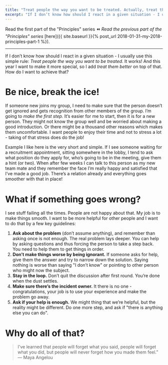 ```yaml
---
title: "Treat people the way you want to be treated. Actually, treat them better."
excerpt: "If I don’t know how should I react in a given situation - I usually use this simple rule: Treat people the way you want to be treated. It works!"
---
```


Read the first part of the "Principles" series
:rewind: *Read the previous part of the "Principles" series*
[here]({{ site.baseurl }}{% post_url 2018-01-31-my-2018-principles-part-1 %}).

---

If I don’t know how should I react in a given situation - I usually use this simple rule: _Treat people the way you want to be treated_. It works!
And this year I want to make it more special, so I add _treat them better_ on top of that.
How do I want to achieve that?

# Be nice, break the ice!

If someone new joins my group, I need to make sure that the person doesn’t get ignored and gets recognition from other members of the group.
I’m going to *make the first step.*
It’s easier for me to start, then it is for a new person. They might not know the group well and be worried about making a good introduction.
Or there might be a thousand other reasons which makes them uncomfortable.
I want people to enjoy their time and not to stress a lot - taking of that stress does do the job!

Example I like here is the very short and simple.
If I see someone waiting for a recruitment appointment, sitting somewhere in the lobby, I tend to ask what position do they apply for, who’s going to be in the meeting, give them a hint (or two).
When after few weeks I can talk to this person as my new team mate and they remember the face I’m really happy and satisfied that I’ve made a good job.
There’s a relation already and everything goes smoother with that in place!

# What if something goes wrong?

I see stuff failing all the times.
People are not happy about that.
My job is to make things smooth.
I want to be more helpful for other people and I want to do that by a few key guidelines:
1. **Ask about the problem** (don’t assume anything), and remember than asking once is not enough.
The real problem lays deeper.
You can help by asking questions and thus forcing the person to take a step back.
You need to help them to get things in order.
2. **Don’t make things worse by being ignorant.**
If someone asks for help, give them the answer and try to narrow down the solution.
Saying nothing is worse than saying "I don’t know" or pointing to other person who might now the subject.
3. **Stay in the loop.**
Don’t quit the discussion after first round.
You’re done when the dust settles.
4. **Make sure there’s the incident owner.**
It there is no one - congratulations, your job is to use your experience and make the problem go away.
5. **Ask if your help is enough.**
We might thing that we’re helpful, but the reality might be different.
Do one more step, and ask if "there is anything else you can do".

# Why do all of that?

> I've learned that people will forget what you said,
> people will forget what you did,
> but people will never forget how you made them feel.”
> ― Maya Angelou
